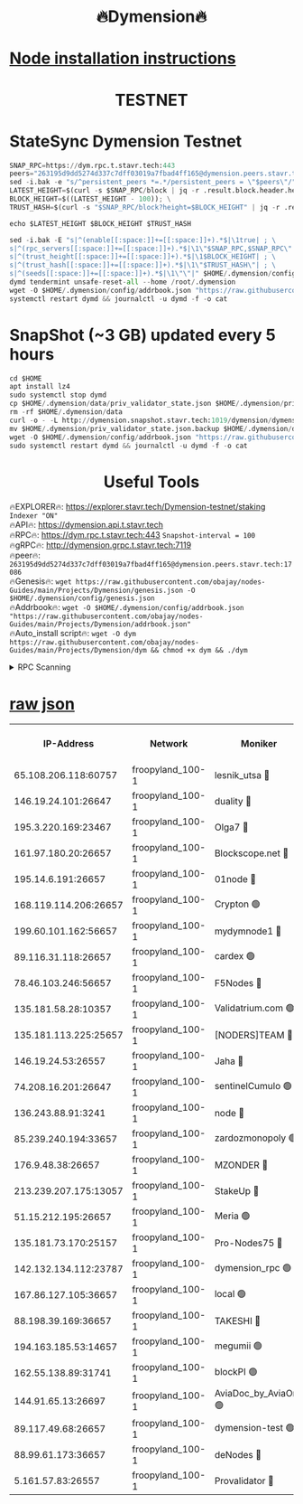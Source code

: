 <h1 align="center"> 🔥Dymension🔥</h1>

[Node installation instructions](https://github.com/obajay/nodes-Guides/tree/main/Projects/Dymension)
=

<h1 align="center"> TESTNET</h1>

# StateSync Dymension Testnet
```python
SNAP_RPC=https://dym.rpc.t.stavr.tech:443
peers="263195d9dd5274d337c7dff03019a7fbad4ff165@dymension.peers.stavr.tech:17086"
sed -i.bak -e "s/^persistent_peers *=.*/persistent_peers = \"$peers\"/" $HOME/.dymension/config/config.toml
LATEST_HEIGHT=$(curl -s $SNAP_RPC/block | jq -r .result.block.header.height); \
BLOCK_HEIGHT=$((LATEST_HEIGHT - 100)); \
TRUST_HASH=$(curl -s "$SNAP_RPC/block?height=$BLOCK_HEIGHT" | jq -r .result.block_id.hash)

echo $LATEST_HEIGHT $BLOCK_HEIGHT $TRUST_HASH

sed -i.bak -E "s|^(enable[[:space:]]+=[[:space:]]+).*$|\1true| ; \
s|^(rpc_servers[[:space:]]+=[[:space:]]+).*$|\1\"$SNAP_RPC,$SNAP_RPC\"| ; \
s|^(trust_height[[:space:]]+=[[:space:]]+).*$|\1$BLOCK_HEIGHT| ; \
s|^(trust_hash[[:space:]]+=[[:space:]]+).*$|\1\"$TRUST_HASH\"| ; \
s|^(seeds[[:space:]]+=[[:space:]]+).*$|\1\"\"|" $HOME/.dymension/config/config.toml
dymd tendermint unsafe-reset-all --home /root/.dymension
wget -O $HOME/.dymension/config/addrbook.json "https://raw.githubusercontent.com/obajay/nodes-Guides/main/Projects/Dymension/addrbook.json"
systemctl restart dymd && journalctl -u dymd -f -o cat

```
# SnapShot (~3 GB) updated every 5 hours
```python
cd $HOME
apt install lz4
sudo systemctl stop dymd
cp $HOME/.dymension/data/priv_validator_state.json $HOME/.dymension/priv_validator_state.json.backup
rm -rf $HOME/.dymension/data
curl -o - -L http://dymension.snapshot.stavr.tech:1019/dymension/dymension-snap.tar.lz4 | lz4 -c -d - | tar -x -C $HOME/.dymension --strip-components 2
mv $HOME/.dymension/priv_validator_state.json.backup $HOME/.dymension/data/priv_validator_state.json
wget -O $HOME/.dymension/config/addrbook.json "https://raw.githubusercontent.com/obajay/nodes-Guides/main/Projects/Dymension/addrbook.json"
sudo systemctl restart dymd && journalctl -u dymd -f -o cat
```

 <h1 align="center"> Useful Tools</h1>

🔥EXPLORER🔥:     https://explorer.stavr.tech/Dymension-testnet/staking        `Indexer "ON"` \
🔥API🔥:          https://dymension.api.t.stavr.tech \
🔥RPC🔥:          https://dym.rpc.t.stavr.tech:443                  `Snapshot-interval = 100` \
🔥gRPC🔥:         http://dymension.grpc.t.stavr.tech:7119 \
🔥peer🔥:         `263195d9dd5274d337c7dff03019a7fbad4ff165@dymension.peers.stavr.tech:17086` \
🔥Genesis🔥:     ```wget https://raw.githubusercontent.com/obajay/nodes-Guides/main/Projects/Dymension/genesis.json -O $HOME/.dymension/config/genesis.json``` \
🔥Addrbook🔥:    ```wget -O $HOME/.dymension/config/addrbook.json "https://raw.githubusercontent.com/obajay/nodes-Guides/main/Projects/Dymension/addrbook.json"``` \
🔥Auto_install script🔥: ```wget -O dym https://raw.githubusercontent.com/obajay/nodes-Guides/main/Projects/Dymension/dym && chmod +x dym && ./dym```

<details>
<summary>RPC Scanning</summary>

<h2 align="center"> We scan nodes in real time every 4 hours. And we provide the final result of RPC endpoints.
We cannot influence the operation of these nodes in any way. </h2>


```python
If Voting Power is higher than 0 --> then the Node is a validator of the network and may be subject to attack and be a potential threat to the chain.
```
```python
We marked such validators with a red symbol
```

</details>

[raw json](https://rpc-check.dymt.stavr.tech/dymt/rpc-dymt-result.json)
=


<table><tr><th>IP-Address</th><th>Network</th><th>Moniker</th><th>Latest Block Height</th><th>Earliest Block Height</th><th>Catching Up</th><th>Voting Power</th><th>Scan Time</th></tr><tr><td>65.108.206.118:60757</td><td>froopyland_100-1</td><td>lesnik_utsa 🔴</td><td>1552513</td><td>1</td><td>False</td><td>1</td><td>2023-12-04T18:19:02.885500908UTC</td></tr><tr><td>146.19.24.101:26647</td><td>froopyland_100-1</td><td>duality 🔴</td><td>1552515</td><td>1</td><td>False</td><td>1</td><td>2023-12-04T18:19:19.036541481UTC</td></tr><tr><td>195.3.220.169:23467</td><td>froopyland_100-1</td><td>Olga7 🔴</td><td>1552518</td><td>1</td><td>False</td><td>1</td><td>2023-12-04T18:19:33.894998112UTC</td></tr><tr><td>161.97.180.20:26657</td><td>froopyland_100-1</td><td>Blockscope.net 🔴</td><td>1552519</td><td>1</td><td>False</td><td>1</td><td>2023-12-04T18:19:38.954179882UTC</td></tr><tr><td>195.14.6.191:26657</td><td>froopyland_100-1</td><td>01node 🔴</td><td>1552519</td><td>1</td><td>False</td><td>1</td><td>2023-12-04T18:19:39.641673918UTC</td></tr><tr><td>168.119.114.206:26657</td><td>froopyland_100-1</td><td>Crypton 🟢</td><td>1552519</td><td>1</td><td>False</td><td>0</td><td>2023-12-04T18:19:39.880928335UTC</td></tr><tr><td>199.60.101.162:56657</td><td>froopyland_100-1</td><td>mydymnode1 🔴</td><td>1552513</td><td>106001</td><td>False</td><td>1</td><td>2023-12-04T18:19:03.596973949UTC</td></tr><tr><td>89.116.31.118:26657</td><td>froopyland_100-1</td><td>cardex 🟢</td><td>1552514</td><td>293001</td><td>False</td><td>0</td><td>2023-12-04T18:19:12.152130769UTC</td></tr><tr><td>78.46.103.246:56657</td><td>froopyland_100-1</td><td>F5Nodes 🔴</td><td>1552512</td><td>407001</td><td>False</td><td>1</td><td>2023-12-04T18:18:57.669853747UTC</td></tr><tr><td>135.181.58.28:10357</td><td>froopyland_100-1</td><td>Validatrium.com 🟢</td><td>1552517</td><td>591001</td><td>False</td><td>0</td><td>2023-12-04T18:19:25.810492475UTC</td></tr><tr><td>135.181.113.225:25657</td><td>froopyland_100-1</td><td>[NODERS]TEAM 🔴</td><td>1552517</td><td>737456</td><td>False</td><td>1</td><td>2023-12-04T18:19:26.194317463UTC</td></tr><tr><td>146.19.24.53:26557</td><td>froopyland_100-1</td><td>Jaha 🔴</td><td>1552517</td><td>737456</td><td>False</td><td>1</td><td>2023-12-04T18:19:26.628554381UTC</td></tr><tr><td>74.208.16.201:26647</td><td>froopyland_100-1</td><td>sentinelCumulo 🟢</td><td>1552510</td><td>820001</td><td>False</td><td>0</td><td>2023-12-04T18:18:48.446803279UTC</td></tr><tr><td>136.243.88.91:3241</td><td>froopyland_100-1</td><td>node 🔴</td><td>1552517</td><td>922548</td><td>False</td><td>1</td><td>2023-12-04T18:19:27.004330515UTC</td></tr><tr><td>85.239.240.194:33657</td><td>froopyland_100-1</td><td>zardozmonopoly 🟢</td><td>1552520</td><td>935165</td><td>False</td><td>0</td><td>2023-12-04T18:19:47.387522172UTC</td></tr><tr><td>176.9.48.38:26657</td><td>froopyland_100-1</td><td>MZONDER 🔴</td><td>1552518</td><td>1006001</td><td>False</td><td>1</td><td>2023-12-04T18:19:33.483424375UTC</td></tr><tr><td>213.239.207.175:13057</td><td>froopyland_100-1</td><td>StakeUp 🔴</td><td>1552519</td><td>1150548</td><td>False</td><td>1</td><td>2023-12-04T18:19:42.531500950UTC</td></tr><tr><td>51.15.212.195:26657</td><td>froopyland_100-1</td><td>Meria 🟢</td><td>1552509</td><td>1238063</td><td>False</td><td>0</td><td>2023-12-04T18:18:44.760990633UTC</td></tr><tr><td>135.181.73.170:25157</td><td>froopyland_100-1</td><td>Pro-Nodes75 🔴</td><td>1552512</td><td>1252512</td><td>False</td><td>1</td><td>2023-12-04T18:19:00.435481159UTC</td></tr><tr><td>142.132.134.112:23787</td><td>froopyland_100-1</td><td>dymension_rpc 🟢</td><td>1552515</td><td>1252515</td><td>False</td><td>0</td><td>2023-12-04T18:19:16.607195308UTC</td></tr><tr><td>167.86.127.105:36657</td><td>froopyland_100-1</td><td>local 🟢</td><td>1552518</td><td>1318001</td><td>False</td><td>0</td><td>2023-12-04T18:19:36.273271243UTC</td></tr><tr><td>88.198.39.169:36657</td><td>froopyland_100-1</td><td>TAKESHI 🔴</td><td>1552510</td><td>1330001</td><td>False</td><td>1</td><td>2023-12-04T18:18:48.693674137UTC</td></tr><tr><td>194.163.185.53:14657</td><td>froopyland_100-1</td><td>megumii 🟢</td><td>1552512</td><td>1390788</td><td>False</td><td>0</td><td>2023-12-04T18:19:00.102930775UTC</td></tr><tr><td>162.55.138.89:31741</td><td>froopyland_100-1</td><td>blockPI 🟢</td><td>1552519</td><td>1435053</td><td>False</td><td>0</td><td>2023-12-04T18:19:39.244142693UTC</td></tr><tr><td>144.91.65.13:26697</td><td>froopyland_100-1</td><td>AviaDoc_by_AviaOne 🟢</td><td>1552490</td><td>1462001</td><td>False</td><td>0</td><td>2023-12-04T18:18:59.787145704UTC</td></tr><tr><td>89.117.49.68:26657</td><td>froopyland_100-1</td><td>dymension-test 🟢</td><td>1552519</td><td>1473622</td><td>False</td><td>0</td><td>2023-12-04T18:19:40.182121245UTC</td></tr><tr><td>88.99.61.173:36657</td><td>froopyland_100-1</td><td>deNodes 🔴</td><td>1552516</td><td>1501386</td><td>False</td><td>1</td><td>2023-12-04T18:19:25.460090932UTC</td></tr><tr><td>5.161.57.83:26557</td><td>froopyland_100-1</td><td>Provalidator 🔴</td><td>1552510</td><td>1503071</td><td>False</td><td>1</td><td>2023-12-04T18:18:45.551514214UTC</td></tr></table>
